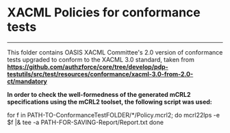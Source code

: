 # XACML Policies for conformance tests 
*********************************************
This folder contains OASIS XACML Committee's 2.0 version of conformance tests upgraded to conform to the XACML 3.0 standard, taken from 
**https://github.com/authzforce/core/tree/develop/pdp-testutils/src/test/resources/conformance/xacml-3.0-from-2.0-ct/mandatory**

**In order to check the well-formedness of the generated mCRL2 specifications using the mCRL2 toolset, the following script was used:**

for f in PATH-TO-ConformanceTestFOLDER/*/Policy.mcrl2; do
    mcrl22lps -e $f |& tee -a PATH-FOR-SAVING-Report/Report.txt
done
